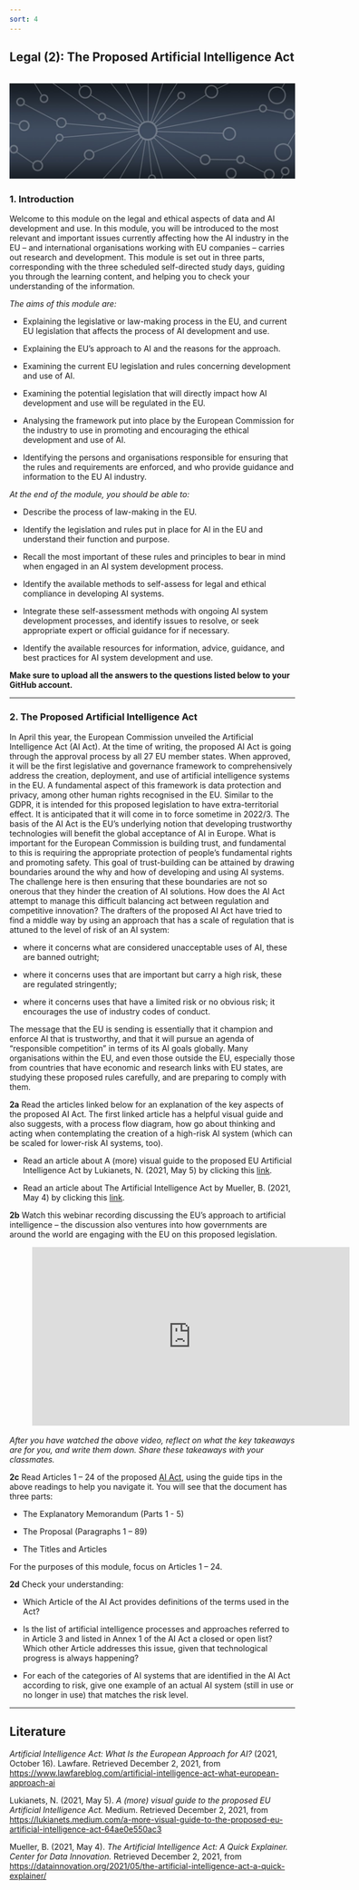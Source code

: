 ```yaml
---
sort: 4
---
```


## __Legal (2): The Proposed Artificial Intelligence Act__
\
<img src="./images/datalab_banner.jpg" alt="Books banner" width="600"/>

### 1. Introduction

Welcome to this module on the legal and ethical aspects of data and AI development and use. In this module, you will be introduced to the most relevant and important issues currently affecting how the AI industry in the EU – and international organisations working with EU companies – carries out research and development. This module is set out in three parts, corresponding with the three scheduled self-directed study days, guiding you through the learning content, and helping you to check your understanding of the information.

*The aims of this module are:*

- Explaining the legislative or law-making process in the EU, and current EU legislation that affects the process of AI development and use.

- Explaining the EU’s approach to AI and the reasons for the approach.

- Examining the current EU legislation and rules concerning development and use of AI.

-	Examining the potential legislation that will directly impact how AI development and use will be regulated in the EU.

-	Analysing the framework put into place by the European Commission for the industry to use in promoting and encouraging the ethical development and use of AI.

-	Identifying the persons and organisations responsible for ensuring that the rules and requirements are enforced, and who provide guidance and information to the EU AI industry.

*At the end of the module, you should be able to:*

- Describe the process of law-making in the EU.

-	Identify the legislation and rules put in place for AI in the EU and understand their function and purpose.

-	Recall the most important of these rules and principles to bear in mind when engaged in an AI system development process.

-	Identify the available methods to self-assess for legal and ethical compliance in developing AI systems.

-	Integrate these self-assessment methods with ongoing AI system development processes, and identify issues to resolve, or seek appropriate expert or official guidance for if necessary.

-	Identify the available resources for information, advice, guidance, and best practices for AI system development and use.


__Make sure to upload all the answers to the questions listed below to your GitHub account.__

***

### 2. The Proposed Artificial Intelligence Act

In April this year, the European Commission unveiled the Artificial Intelligence Act (AI Act). At the time of writing, the proposed AI Act is going through the approval process by all 27 EU member states. When approved, it will be the first legislative and governance framework to comprehensively address the creation, deployment, and use of artificial intelligence systems in the EU. A fundamental aspect of this framework is data protection and privacy, among other human rights recognised in the EU. Similar to the GDPR, it is intended for this proposed legislation to have extra-territorial effect. It is anticipated that it will come in to force sometime in 2022/3.
The basis of the AI Act is the EU’s underlying notion that developing trustworthy technologies will benefit the global acceptance of AI in Europe. What is important for the European Commission is building trust, and fundamental to this is requiring the appropriate protection of people’s fundamental rights and promoting safety. This goal of trust-building can be attained by drawing boundaries around the why and how of developing and using AI systems. The challenge here is then ensuring that these boundaries are not so onerous that they hinder the creation of AI solutions. How does the AI Act attempt to manage this difficult balancing act between regulation and competitive innovation? The drafters of the proposed AI Act have tried to find a middle way by using an approach that has a scale of regulation that is attuned to the level of risk of an AI system:

-	where it concerns what are considered unacceptable uses of AI, these are banned outright;

-	where it concerns uses that are important but carry a high risk, these are regulated stringently;

-	where it concerns uses that have a limited risk or no obvious risk; it encourages the use of industry codes of conduct.

The message that the EU is sending is essentially that it champion and enforce AI that is trustworthy, and that it will pursue an agenda of “responsible competition” in terms of its AI goals globally. Many organisations within the EU, and even those outside the EU, especially those from countries that have economic and research links with EU states, are studying these proposed rules carefully, and are preparing to comply with them.


__2a__ Read the articles linked below for an explanation of the key aspects of the proposed AI Act. The first linked article has a helpful visual guide and also suggests, with a process flow diagram, how go about thinking and acting when contemplating the creation of a high-risk AI system (which can be scaled for lower-risk AI systems, too).

- Read an article about A (more) visual guide to the proposed EU Artificial Intelligence Act by Lukianets, N. (2021, May 5) by clicking this [link](https://lukianets.medium.com/a-more-visual-guide-to-the-proposed-eu-artificial-intelligence-act-64ae0e550ac3).

- Read an article about The Artificial Intelligence Act by Mueller, B. (2021, May 4) by clicking this [link](https://datainnovation.org/2021/05/the-artificial-intelligence-act-a-quick-explainer/).


__2b__ Watch this webinar recording discussing the EU’s approach to artificial intelligence – the discussion also ventures into how governments are around the world are engaging with the EU on this proposed legislation.

<!-- blank line -->
<figure class="video_container">
<iframe width="560" height="315" src="https://www.youtube.com/embed/3AVt-jIekks" title="YouTube video player" frameborder="0" allow="accelerometer; autoplay; clipboard-write; encrypted-media; gyroscope; picture-in-picture" allowfullscreen></iframe>
</figure>
<!-- blank line -->

*After you have watched the above video, reflect on what the key takeaways are for you, and write them down. Share these takeaways with your classmates.*

__2c__ Read Articles 1 – 24 of the proposed [AI Act](https://eur-lex.europa.eu/legal-content/EN/TXT/?qid=1623335154975&uri=CELEX%3A52021PC0206), using the guide tips in the above readings to help you navigate it. You will see that the document has three parts:
-	The Explanatory Memorandum (Parts 1 - 5)

-	The Proposal (Paragraphs 1 – 89)

-	The Titles and Articles

For the purposes of this module, focus on Articles 1 – 24.


__2d__ Check your understanding:

- Which Article of the AI Act provides definitions of the terms used in the Act?

- Is the list of artificial intelligence processes and approaches referred to in Article 3 and listed in Annex 1 of the AI Act a closed or open list? Which other Article addresses this issue, given that technological progress is always happening?

- For each of the categories of AI systems that are identified in the AI Act according to risk, give one example of an actual AI system (still in use or no longer in use) that matches the risk level.

***

## __Literature__

*Artificial Intelligence Act: What Is the European Approach for AI?* (2021, October 16). Lawfare. Retrieved December 2, 2021, from https://www.lawfareblog.com/artificial-intelligence-act-what-european-approach-ai

Lukianets, N. (2021, May 5). *A (more) visual guide to the proposed EU Artificial Intelligence Act.* Medium. Retrieved December 2, 2021, from https://lukianets.medium.com/a-more-visual-guide-to-the-proposed-eu-artificial-intelligence-act-64ae0e550ac3  

Mueller, B. (2021, May 4). *The Artificial Intelligence Act: A Quick Explainer. Center for Data Innovation.* Retrieved December 2, 2021, from https://datainnovation.org/2021/05/the-artificial-intelligence-act-a-quick-explainer/
